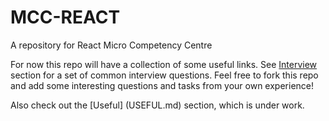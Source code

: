 # MCC-REACT 
A repository for React Micro Competency Centre

For now this repo will have a collection of some useful links.
See [Interview](INTERVIEW.md) section for a set of common interview questions.
Feel free to fork this repo and add some interesting questions and tasks from your own experience!

Also check out the [Useful] (USEFUL.md) section, which is under work.